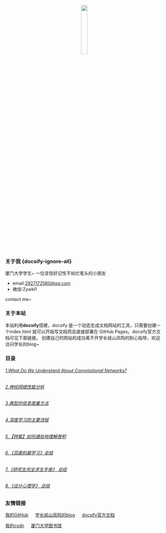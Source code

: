 <center><img src="https://i.loli.net/2020/05/17/cZIP7ARlLJtXwkv.png" width="20%"></center>

### 关于我 {docsify-ignore-all}

厦门大学学生~
一位坚信好记性不如烂笔头的小朋友
- email:2927172560@qq.com
- 微信:Zywkl1

contact me~

### 关于本站
本站利用**docsify**搭建，docsify 是一个动态生成文档网站的工具，只需要创建一个index.html 就可以开始写文档而且直接部署在 GitHub Pages。docsify官方文档可见下面链接。
创建自己的网站的成功离不开学长岐山凤鸣的耐心指导，欢迎访问学长的blog~

### 目录
###### [1.What Do We Understand About Convolutional Networks?](page1.md)
###### [2.神经网络性能分析](page5.md)
###### [3.典型的信息度量方法](page7.md)
###### [4.深度学习的主要流程](page11.md)
###### [5.【转载】如何通俗地理解卷积](page12.md)
###### [6.《百面机器学习》总结](a.md)
###### [7.《研究生完全求生手册》 总结](page8.md)
###### [8.《设计心理学》 总结](page10.md)

### 友情链接
[我的GitHub](<https://github.com/yueeer>) &emsp; [学长岐山凤鸣的blog](<http://www.ecohnoch.cn/>) &emsp; [docsify官方文档](<https://docsify.js.org/>)

[我的csdn](https://blog.csdn.net/weixin_42575796) &emsp; [厦门大学图书馆](https://library.xmu.edu.cn/index.htm)
